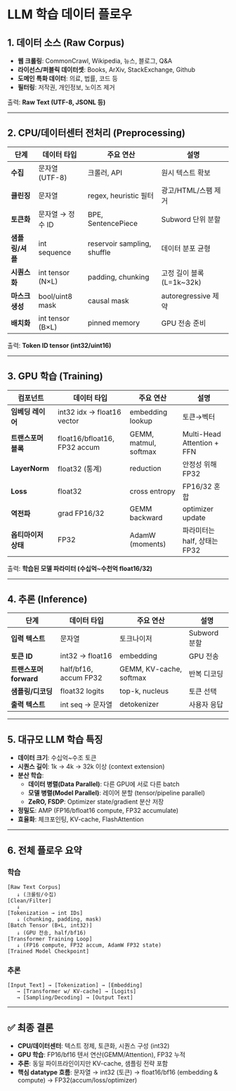 # LLM 학습 데이터 플로우

## 1. 데이터 소스 (Raw Corpus)
- **웹 크롤링**: CommonCrawl, Wikipedia, 뉴스, 블로그, Q&A  
- **라이선스/퍼블릭 데이터셋**: Books, ArXiv, StackExchange, Github  
- **도메인 특화 데이터**: 의료, 법률, 코드 등  
- **필터링**: 저작권, 개인정보, 노이즈 제거  

출력: **Raw Text (UTF-8, JSONL 등)**

---

## 2. CPU/데이터센터 전처리 (Preprocessing)

| 단계 | 데이터 타입 | 주요 연산 | 설명 |
|------|-------------|----------|------|
| **수집** | 문자열 (UTF-8) | 크롤러, API | 원시 텍스트 확보 |
| **클린징** | 문자열 | regex, heuristic 필터 | 광고/HTML/스팸 제거 |
| **토큰화** | 문자열 → 정수 ID | BPE, SentencePiece | Subword 단위 분할 |
| **샘플링/셔플** | int sequence | reservoir sampling, shuffle | 데이터 분포 균형 |
| **시퀀스화** | int tensor (N×L) | padding, chunking | 고정 길이 블록(L=1k~32k) |
| **마스크 생성** | bool/uint8 mask | causal mask | autoregressive 제약 |
| **배치화** | int tensor (B×L) | pinned memory | GPU 전송 준비 |

출력: **Token ID tensor (int32/uint16)**

---

## 3. GPU 학습 (Training)

| 컴포넌트 | 데이터 타입 | 주요 연산 | 설명 |
|----------|-------------|----------|------|
| **임베딩 레이어** | int32 idx → float16 vector | embedding lookup | 토큰→벡터 |
| **트랜스포머 블록** | float16/bfloat16, FP32 accum | GEMM, matmul, softmax | Multi-Head Attention + FFN |
| **LayerNorm** | float32 (통계) | reduction | 안정성 위해 FP32 |
| **Loss** | float32 | cross entropy | FP16/32 혼합 |
| **역전파** | grad FP16/32 | GEMM backward | optimizer update |
| **옵티마이저 상태** | FP32 | AdamW (moments) | 파라미터는 half, 상태는 FP32 |

출력: **학습된 모델 파라미터 (수십억~수천억 float16/32)**

---

## 4. 추론 (Inference)

| 단계 | 데이터 타입 | 주요 연산 | 설명 |
|------|-------------|----------|------|
| **입력 텍스트** | 문자열 | 토크나이저 | Subword 분할 |
| **토큰 ID** | int32 → float16 | embedding | GPU 전송 |
| **트랜스포머 forward** | half/bf16, accum FP32 | GEMM, KV-cache, softmax | 반복 디코딩 |
| **샘플링/디코딩** | float32 logits | top-k, nucleus | 토큰 선택 |
| **출력 텍스트** | int seq → 문자열 | detokenizer | 사용자 응답 |

---

## 5. 대규모 LLM 학습 특징
- **데이터 크기**: 수십억~수조 토큰
- **시퀀스 길이**: 1k → 4k → 32k 이상 (context extension)
- **분산 학습**:  
  - **데이터 병렬(Data Parallel)**: 다른 GPU에 서로 다른 batch  
  - **모델 병렬(Model Parallel)**: 레이어 분할 (tensor/pipeline parallel)  
  - **ZeRO, FSDP**: Optimizer state/gradient 분산 저장
- **정밀도**: AMP (FP16/bfloat16 compute, FP32 accumulate)  
- **효율화**: 체크포인팅, KV-cache, FlashAttention

---

## 6. 전체 플로우 요약

### 학습
```
[Raw Text Corpus]
   ↓ (크롤링/수집)
[Clean/Filter]
   ↓
[Tokenization → int IDs]
   ↓ (chunking, padding, mask)
[Batch Tensor (B×L, int32)]
   ↓ (GPU 전송, half/bf16)
[Transformer Training Loop]
   ↓ (FP16 compute, FP32 accum, AdamW FP32 state)
[Trained Model Checkpoint]
```

### 추론
```
[Input Text] → [Tokenization] → [Embedding] 
   → [Transformer w/ KV-cache] → [Logits]
   → [Sampling/Decoding] → [Output Text]
```

---

## ✅ 최종 결론
- **CPU/데이터센터**: 텍스트 정제, 토큰화, 시퀀스 구성 (int32)  
- **GPU 학습**: FP16/bf16 텐서 연산(GEMM/Attention), FP32 누적  
- **추론**: 동일 파이프라인이지만 KV-cache, 샘플링 전략 포함  
- **핵심 datatype 흐름**: 문자열 → int32 (토큰) → float16/bf16 (embedding & compute) → FP32(accum/loss/optimizer)  
